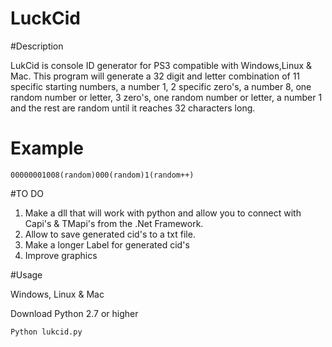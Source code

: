 # LuckCid

#Description

LukCid is console ID generator for PS3 compatible with Windows,Linux & Mac. This program will generate a 32 digit and letter combination of 11 specific starting numbers, a number 1, 2 specific zero's, a number 8, one random number or letter, 3 zero's, one random number or letter, a number 1 and the rest are random until it reaches 32 characters long. 

# Example
`00000001008(random)000(random)1(random++)` 

#TO DO 

1. Make a dll that will work with python and allow you to connect with Capi's & TMapi's from the .Net Framework.
2. Allow to save generated cid's to a txt file. 
3. Make a longer Label for generated cid's 
4. Improve graphics  


#Usage 

Windows, Linux & Mac    

 Download Python 2.7 or higher

 `Python lukcid.py`



